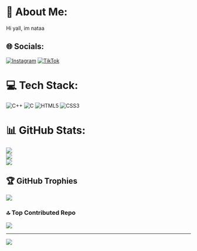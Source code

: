 # 💫 About Me:
Hi yall, im nataa


## 🌐 Socials:
[![Instagram](https://img.shields.io/badge/Instagram-%23E4405F.svg?logo=Instagram&logoColor=white)](https://instagram.com/_.aazri) [![TikTok](https://img.shields.io/badge/TikTok-%23000000.svg?logo=TikTok&logoColor=white)](https://tiktok.com/@yukihonata) 

# 💻 Tech Stack:
![C++](https://img.shields.io/badge/c++-%2300599C.svg?style=for-the-badge&logo=c%2B%2B&logoColor=white) ![C](https://img.shields.io/badge/c-%2300599C.svg?style=for-the-badge&logo=c&logoColor=white) ![HTML5](https://img.shields.io/badge/html5-%23E34F26.svg?style=for-the-badge&logo=html5&logoColor=white) ![CSS3](https://img.shields.io/badge/css3-%231572B6.svg?style=for-the-badge&logo=css3&logoColor=white)
# 📊 GitHub Stats:
![](https://github-readme-stats.vercel.app/api?username=kihonataa&theme=onedark&hide_border=false&include_all_commits=true&count_private=true)<br/>
![](https://nirzak-streak-stats.vercel.app/?user=kihonataa&theme=onedark&hide_border=false)<br/>
![](https://github-readme-stats.vercel.app/api/top-langs/?username=kihonataa&theme=onedark&hide_border=false&include_all_commits=true&count_private=true&layout=compact)

## 🏆 GitHub Trophies
![](https://github-profile-trophy.vercel.app/?username=kihonataa&theme=onedark&no-frame=false&no-bg=true&margin-w=4)

### 🔝 Top Contributed Repo
![](https://github-contributor-stats.vercel.app/api?username=kihonataa&limit=5&theme=dark&combine_all_yearly_contributions=true)

---
[![](https://visitcount.itsvg.in/api?id=kihonataa&icon=0&color=0)](https://visitcount.itsvg.in)

<!-- Proudly created with GPRM ( https://gprm.itsvg.in ) -->
